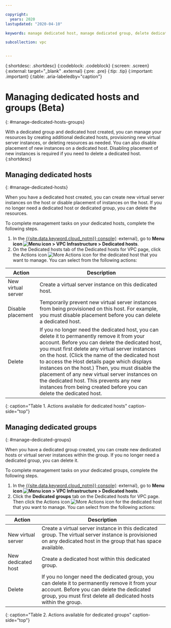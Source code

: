 ```yaml
---

copyright:
  years: 2020 
lastupdated: "2020-04-10"

keywords: manage dedicated host, manage dedicated group, delete dedicated host, disable placement

subcollection: vpc


---
```


{:shortdesc: .shortdesc}
{:codeblock: .codeblock}
{:screen: .screen}
{:external: target="_blank" .external}
{:pre: .pre}
{:tip: .tip}
{:important: .important}
{:table: .aria-labeledby="caption"}

# Managing dedicated hosts and groups (Beta)
{: #manage-dedicated-hosts-groups}

With a dedicated group and dedicated host created, you can manage your resources by creating additional dedicated hosts, 
provisioning new virtual server instances, or deleting resources as needed. You can also disable placement of new instances on 
a dedicated host. Disabling placement of new instances is required if you need to delete a dedicated host. 
{:shortdesc}

## Managing dedicated hosts
{: #manage-dedicated-hosts}

When you have a dedicated host created, you can create new virtual server instances on the host or disable placement of 
instances on the host. If you no longer need a dedicated host or dedicated group, you can delete the resources. 

To complete management tasks on your dedicated hosts, complete the following steps.

1. In the [{{site.data.keyword.cloud_notm}} console](https://{DomainName}/vpc-ext){: external}, go to **Menu icon ![Menu icon](../icons/icon_hamburger.svg) >
VPC Infrastructure > Dedicated hosts**.
2. On the Dedicated hosts tab of the Dedicated hosts for VPC page, click the Actions icon ![More Actions icon](../icons/action-menu-icon.svg) for the dedicated host that you want to manage. You can select 
from the following actions:

| Action | Description |
|--------|-------------|
| New virtual server | Create a virtual server instance on this dedicated host. |
| Disable placement | Temporarily prevent new virtual server instances from being provisioned on this host. For example, you must disable placement before you can delete a dedicated host.|
| Delete | If you no longer need the dedicated host, you can delete it to permanently remove it from your account. Before you can delete the dedicated host, you must first delete any virtual server instances on the host. (Click the name of the dedicated host to access the Host details page which displays instances on the host.) Then, you must disable the placement of any new virtual server instances on the dedicated host. This prevents any new instances from being created before you can delete the dedicated host. |
{: caption="Table 1. Actions available for dedicated hosts" caption-side="top"}

## Managing dedicated groups
{: #manage-dedicated-groups}

When you have a dedicated group created, you can create new dedicated hosts or virtual server instances within the group. If 
you no longer need a dedicated group, you can delete it. 

To complete management tasks on your dedicated groups, complete the following steps.

1. In the [{{site.data.keyword.cloud_notm}} console](https://{DomainName}/vpc-ext){: external}, go to **Menu icon ![Menu icon](../icons/icon_hamburger.svg) >
VPC Infrastructure > Dedicated hosts**.
2. Click the **Dedicated groups** tab on the Dedicated hosts for VPC page. Then click the Actions icon ![More Actions icon](../icons/action-menu-icon.svg) for the dedicated host that you want to manage. You can select 
from the following actions:

| Action | Description |
|--------|-------------|
| New virtual server | Create a virtual server instance in this dedicated group. The virtual server instance is provisioned on any dedicated host in the group that has space available. |
| New dedicated host | Create a dedicated host within this dedicated group.|
| Delete | If you no longer need the dedicated group, you can delete it to permanently remove it from your account. Before you can delete the dedicated group, you must first delete all dedicated hosts within the group. |
{: caption="Table 2. Actions available for dedicated groups" caption-side="top"}
